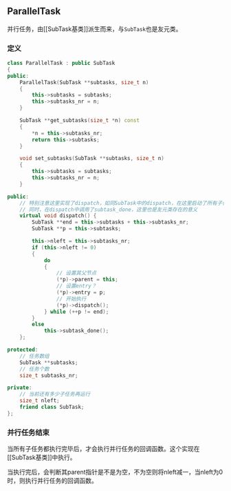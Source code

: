 ## ParallelTask

并行任务，由[[SubTask基类]]派生而来，与`SubTask`也是友元类。

### 定义

~~~c++
class ParallelTask : public SubTask
{
public:
	ParallelTask(SubTask **subtasks, size_t n)
	{
		this->subtasks = subtasks;
		this->subtasks_nr = n;
	}

	SubTask **get_subtasks(size_t *n) const
	{
		*n = this->subtasks_nr;
		return this->subtasks;
	}

	void set_subtasks(SubTask **subtasks, size_t n)
	{
		this->subtasks = subtasks;
		this->subtasks_nr = n;
	}

public:
	// 特别注意这里实现了dispatch，如同SubTask中的dispatch，在这里启动了所有子任务
	// 同时，在dispatch中调用了subtask_done，这里也是友元类存在的意义
	virtual void dispatch() {
		SubTask **end = this->subtasks + this->subtasks_nr;
		SubTask **p = this->subtasks;

		this->nleft = this->subtasks_nr;
		if (this->nleft != 0)
		{
			do
			{
				// 设置其父节点
				(*p)->parent = this;
				// 设置entry？
				(*p)->entry = p;
				// 开始执行
				(*p)->dispatch();
			} while (++p != end);
		}
		else
			this->subtask_done();
	};

protected:
	// 任务数组
	SubTask **subtasks;
	// 任务个数
	size_t subtasks_nr;

private:	
	// 当前还有多少子任务再运行
	size_t nleft;
	friend class SubTask;
};
~~~

### 并行任务结束

当所有子任务都执行完毕后，才会执行并行任务的回调函数。这个实现在[[SubTask基类]]中执行。

当执行完后，会判断其parent指针是不是为空，不为空则将nleft减一，当nleft为0时，则执行并行任务的回调函数。

